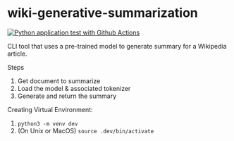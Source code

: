 # wiki-generative-summarization

[![Python application test with Github Actions](https://github.com/nogibjj/wiki-generative-summarization/actions/workflows/main.yml/badge.svg?branch=main)](https://github.com/nogibjj/wiki-generative-summarization/actions/workflows/main.yml)

 CLI tool that uses a pre-trained model to generate summary for a Wikipedia article. 

 Steps
 1. Get document to summarize
 2. Load the model & associated tokenizer
 3. Generate and return the summary

 Creating Virtual Environment:

 1.  `python3 -m venv dev`
 2.  (On Unix or MacOS) `source .dev/bin/activate`
